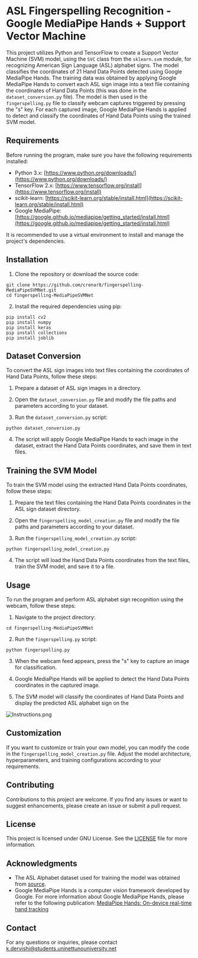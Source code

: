 # ASL Fingerspelling Recognition - Google MediaPipe Hands + Support Vector Machine

This project utilizes Python and TensorFlow to create a Support Vector Machine (SVM) model, using the `SVC` class from the `sklearn.svm` module, for recognizing American Sign Language (ASL) alphabet signs. 
The model classifies the coordinates of 21 Hand Data Points detected using Google MediaPipe Hands. The training data was obtained by applying Google MediaPipe Hands to convert each ASL sign image into a text file containing the coordinates of Hand Data Points (this was done in the `dataset_conversion.py` file). The model is then used in the `fingerspelling.py` file to classify webcam captures triggered by pressing the "s" key. For each captured image, Google MediaPipe Hands is applied to detect and classify the coordinates of Hand Data Points using the trained SVM model.

## Requirements

Before running the program, make sure you have the following requirements installed:

- Python 3.x: [https://www.python.org/downloads/](https://www.python.org/downloads/)
- TensorFlow 2.x: [https://www.tensorflow.org/install](https://www.tensorflow.org/install)
- scikit-learn: [https://scikit-learn.org/stable/install.html](https://scikit-learn.org/stable/install.html)
- Google MediaPipe: [https://google.github.io/mediapipe/getting_started/install.html](https://google.github.io/mediapipe/getting_started/install.html)

It is recommended to use a virtual environment to install and manage the project's dependencies.

## Installation

1. Clone the repository or download the source code: 
```
git clone https://github.com/crenar8/fingerspelling-MediaPipeSVMNet.git
cd fingerspelling-MediaPipeSVMNet
```

2. Install the required dependencies using pip:
```
pip install cv2
pip install numpy
pip install keras
pip install collections
pip install joblib
```

## Dataset Conversion

To convert the ASL sign images into text files containing the coordinates of Hand Data Points, follow these steps:

1. Prepare a dataset of ASL sign images in a directory.

2. Open the `dataset_conversion.py` file and modify the file paths and parameters according to your dataset.

3. Run the `dataset_conversion.py` script:
```
python dataset_conversion.py
```

4. The script will apply Google MediaPipe Hands to each image in the dataset, extract the Hand Data Points coordinates, and save them in text files.

## Training the SVM Model

To train the SVM model using the extracted Hand Data Points coordinates, follow these steps:

1. Prepare the text files containing the Hand Data Points coordinates in the ASL sign dataset directory.

2. Open the `fingerspelling_model_creation.py` file and modify the file paths and parameters according to your dataset.

3. Run the `fingerspelling_model_creation.py` script:
```
python fingerspelling_model_creation.py
```

4. The script will load the Hand Data Points coordinates from the text files, train the SVM model, and save it to a file.



## Usage

To run the program and perform ASL alphabet sign recognition using the webcam, follow these steps:

1. Navigate to the project directory:
```
cd fingerspelling-MediaPipeSVMNet
```

2. Run the `fingerspelling.py` script:
```
python fingerspelling.py
```

3. When the webcam feed appears, press the "s" key to capture an image for classification.

4. Google MediaPipe Hands will be applied to detect the Hand Data Points coordinates in the captured image.

5. The SVM model will classify the coordinates of Hand Data Points and display the predicted ASL alphabet sign on the

![Instructions.png](..%2FInstructions.png)

## Customization

If you want to customize or train your own model, you can modify the code in the `fingerspelling_model_creation.py` file. Adjust the model architecture, hyperparameters, and training configurations according to your requirements.

## Contributing

Contributions to this project are welcome. If you find any issues or want to suggest enhancements, please create an issue or submit a pull request.

## License

This project is licensed under GNU License. See the [LICENSE](LICENSE) file for more information.

## Acknowledgments

- The ASL Alphabet dataset used for training the model was obtained from [source](https://www.kaggle.com/datasets/mrgeislinger/asl-rgb-depth-fingerspelling-spelling-it-out).
- Google MediaPipe Hands is a computer vision framework developed by Google. For more information about Google MediaPipe Hands, please refer to the following publication: [MediaPipe Hands: On-device real-time hand tracking](https://developers.google.com/mediapipe/solutions/vision/hand_landmarker)

## Contact

For any questions or inquiries, please contact [k.dervishi@students.uninettunouniversity.net](mailto:k.dervishi@students.uninettunouniversity.net)









